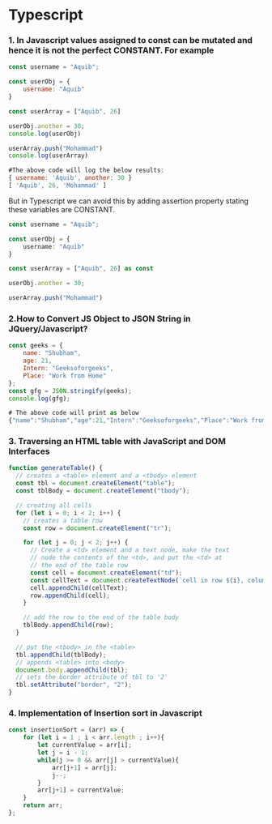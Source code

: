 # Typescript   

### 1. In Javascript values assigned to const can be mutated and hence it is not the perfect CONSTANT. For example   
```Javascript
const username = "Aquib";

const userObj = {
    username: "Aquib"
}

const userArray = ["Aquib", 26]

userObj.another = 30;
console.log(userObj)

userArray.push("Mohammad")
console.log(userArray)

#The above code will log the below results:
{ username: 'Aquib', another: 30 }
[ 'Aquib', 26, 'Mohammad' ]
```

But in Typescript we can avoid this by adding assertion property stating these variables are CONSTANT.   
```Typescript
const username = "Aquib";

const userObj = {
    username: "Aquib"
}

const userArray = ["Aquib", 26] as const

userObj.another = 30;

userArray.push("Mohammad")

```
### 2.How to Convert JS Object to JSON String in JQuery/Javascript?
```Javascript
const geeks = {
	name: "Shubham",
	age: 21,
	Intern: "Geeksoforgeeks",
	Place: "Work from Home"
};
const gfg = JSON.stringify(geeks);
console.log(gfg);

# The above code will print as below
{"name":"Shubham","age":21,"Intern":"Geeksoforgeeks","Place":"Work from Home"}
```
### 3. Traversing an HTML table with JavaScript and DOM Interfaces
```Javascript
function generateTable() {
  // creates a <table> element and a <tbody> element
  const tbl = document.createElement("table");
  const tblBody = document.createElement("tbody");

  // creating all cells
  for (let i = 0; i < 2; i++) {
    // creates a table row
    const row = document.createElement("tr");

    for (let j = 0; j < 2; j++) {
      // Create a <td> element and a text node, make the text
      // node the contents of the <td>, and put the <td> at
      // the end of the table row
      const cell = document.createElement("td");
      const cellText = document.createTextNode(`cell in row ${i}, column ${j}`);
      cell.appendChild(cellText);
      row.appendChild(cell);
    }

    // add the row to the end of the table body
    tblBody.appendChild(row);
  }

  // put the <tbody> in the <table>
  tbl.appendChild(tblBody);
  // appends <table> into <body>
  document.body.appendChild(tbl);
  // sets the border attribute of tbl to '2'
  tbl.setAttribute("border", "2");
}
```
### 4. Implementation of Insertion sort in Javascript
```Javascript
const insertionSort = (arr) => {
    for (let i = 1 ; i < arr.length ; i++){
        let currentValue = arr[i];
        let j = i - 1;
        while(j >= 0 && arr[j] > currentValue){
            arr[j+1] = arr[j];
            j--;
        }
        arr[j+1] = currentValue;
    }
    return arr;
};
```
